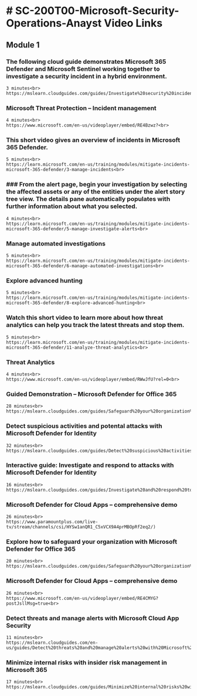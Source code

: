 
# # SC-200T00-Microsoft-Security-Operations-Anayst Video Links

## Module 1

### The following cloud guide demonstrates Microsoft 365 Defender and Microsoft Sentinel working together to investigate a security incident in a hybrid environment.<br>
    3 minutes<br>
    https://mslearn.cloudguides.com/guides/Investigate%20security%20incidents%20in%20a%20hybrid%20environment%20with%20Azure%20Sentinel<br>

### Microsoft Threat Protection – Incident management<br>
    4 minutes<br>
    https://www.microsoft.com/en-us/videoplayer/embed/RE4Bzwz?<br>

### This short video gives an overview of incidents in Microsoft 365 Defender.<br>
    5 minutes<br>
    https://learn.microsoft.com/en-us/training/modules/mitigate-incidents-microsoft-365-defender/3-manage-incidents<br>

### ### From the alert page, begin your investigation by selecting the affected assets or any of the entities under the alert story tree view. The details pane automatically populates with further information about what you selected.<br>
    4 minutes<br>
    https://learn.microsoft.com/en-us/training/modules/mitigate-incidents-microsoft-365-defender/5-manage-investigate-alerts<br>

### Manage automated investigations<br>
    5 minutes<br>
    https://learn.microsoft.com/en-us/training/modules/mitigate-incidents-microsoft-365-defender/6-manage-automated-investigations<br>

### Explore advanced hunting<br>
    5 minutes<br>
    https://learn.microsoft.com/en-us/training/modules/mitigate-incidents-microsoft-365-defender/8-explore-advanced-hunting<br>

### Watch this short video to learn more about how threat analytics can help you track the latest threats and stop them.<br>
    5 minutes<br>
    https://learn.microsoft.com/en-us/training/modules/mitigate-incidents-microsoft-365-defender/11-analyze-threat-analytics<br>

### Threat Analytics<br>
    4 minutes<br>
    https://www.microsoft.com/en-us/videoplayer/embed/RWwJfU?rel=0<br>

### Guided Demonstration – Microsoft Defender for Office 365<br>
    28 minutes<br>
    https://mslearn.cloudguides.com/guides/Safeguard%20your%20organization%20with%20Microsoft%20Defender%20for%20Office%20365<br>

### Detect suspicious activities and potental attacks with Microsoft Defender for Identity<br>
    32 minutes<br>
    https://mslearn.cloudguides.com/guides/Detect%20suspicious%20activities%20and%20potential%20attacks%20with%20Microsoft%20Defender%20for%20Identity<br>

### Interactive guide: Investigate and respond to attacks with Microsoft Defender for Identity<br>
    16 minutes<br>
    https://mslearn.cloudguides.com/guides/Investigate%20and%20respond%20to%20attacks%20with%20Microsoft%20Defender%20for%20Identity<br>

### Microsoft Defender for Cloud Apps – comprehensive demo<br>
    26 minutes<br>
    https://www.paramountplus.com/live-tv/stream/channels/csi/HYSw1anQR1_C5xVCX9A4prMBOpRf2eq2/)

### Explore how to safeguard your organization with Microsoft Defender for Office 365<br>
    20 minutes<br>
    https://mslearn.cloudguides.com/guides/Safeguard%20your%20organization%20with%20Microsoft%20Defender%20for%20Office%20365<br>

### Microsoft Defender for Cloud Apps – comprehensive demo<br>
    26 minutes<br>
    https://www.microsoft.com/en-us/videoplayer/embed/RE4CMYG?postJsllMsg=true<br>

### Detect threats and manage alerts with Microsoft Cloud App Security<br>
    11 minutes<br>
    https://mslearn.cloudguides.com/en-us/guides/Detect%20threats%20and%20manage%20alerts%20with%20Microsoft%20Cloud%20App%20Security<br>

### Minimize internal risks with insider risk management in Microsoft 365<br>
    17 minutes<br>
    https://mslearn.cloudguides.com/guides/Minimize%20internal%20risks%20with%20insider%20risk%20management%20in%20Microsoft%20365<br>



